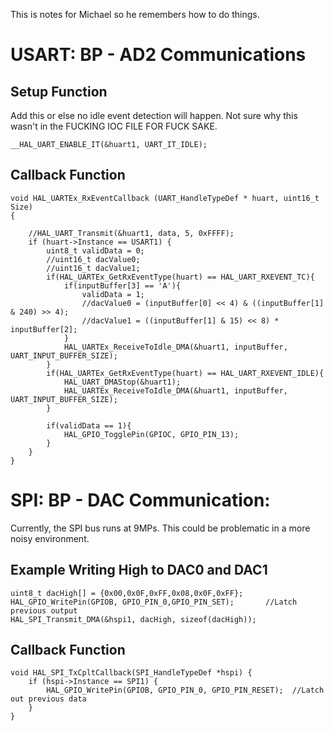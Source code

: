 This is notes for Michael so he remembers how to do things.
# USART: BP - AD2 Communications
## Setup Function
Add this or else no idle event detection will happen. Not sure why this wasn't in the FUCKING IOC FILE FOR FUCK SAKE.
```
__HAL_UART_ENABLE_IT(&huart1, UART_IT_IDLE);
```

## Callback Function
```
void HAL_UARTEx_RxEventCallback (UART_HandleTypeDef * huart, uint16_t Size)
{

	//HAL_UART_Transmit(&huart1, data, 5, 0xFFFF);
	if (huart->Instance == USART1) {
		uint8_t validData = 0;
		//uint16_t dacValue0;
		//uint16_t dacValue1;
		if(HAL_UARTEx_GetRxEventType(huart) == HAL_UART_RXEVENT_TC){
			if(inputBuffer[3] == 'A'){
				validData = 1;
				//dacValue0 = (inputBuffer[0] << 4) & ((inputBuffer[1] & 240) >> 4);
				//dacValue1 = ((inputBuffer[1] & 15) << 8) * inputBuffer[2];
			}
			HAL_UARTEx_ReceiveToIdle_DMA(&huart1, inputBuffer, UART_INPUT_BUFFER_SIZE);
		}
		if(HAL_UARTEx_GetRxEventType(huart) == HAL_UART_RXEVENT_IDLE){
			HAL_UART_DMAStop(&huart1);
			HAL_UARTEx_ReceiveToIdle_DMA(&huart1, inputBuffer, UART_INPUT_BUFFER_SIZE);
		}

		if(validData == 1){
			HAL_GPIO_TogglePin(GPIOC, GPIO_PIN_13);
		}
	}
}
```
# SPI: BP - DAC Communication:
Currently, the SPI bus runs at 9MPs. This could be problematic in a more noisy environment.
## Example Writing High to DAC0 and DAC1
```
uint8_t dacHigh[] = {0x00,0x0F,0xFF,0x08,0x0F,0xFF};
HAL_GPIO_WritePin(GPIOB, GPIO_PIN_0,GPIO_PIN_SET);       //Latch previous output
HAL_SPI_Transmit_DMA(&hspi1, dacHigh, sizeof(dacHigh));
```
## Callback Function
```
void HAL_SPI_TxCpltCallback(SPI_HandleTypeDef *hspi) {
    if (hspi->Instance == SPI1) {
    	HAL_GPIO_WritePin(GPIOB, GPIO_PIN_0, GPIO_PIN_RESET);  //Latch out previous data
    }
}
```
